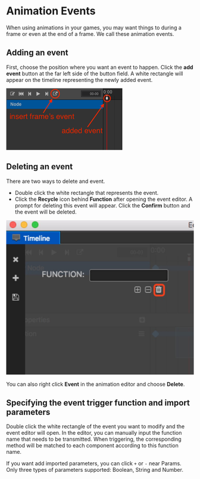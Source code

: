 # Animation Events

When using animations in your games, you may want things to during a frame or even
at the end of a frame. We call these animation events.

## Adding an event

First, choose the position where you want an event to happen. Click the __add event__
button at the far left side of the button field. A white rectangle will appear on
the timeline representing the newly added event.

![button](animation-event/button.png)

## Deleting an event

There are two ways to delete and event.

* Double click the white rectangle that represents the event.
* Click the __Recycle__ icon behind __Function__ after opening the event editor.
A prompt for deleting this event will appear. Click the __Confirm__ button and the
event will be deleted.

![Delete](animation-event/delete.jpg)

You can also right click __Event__ in the animation editor and choose __Delete__.

## Specifying the  event trigger function and import parameters

Double click the white rectangle of the event you want to modify and the event editor
will open. In the editor, you can manually input the function name that needs to be transmitted. When triggering, the corresponding method will be matched to each component according to this function name.

If you want add imported parameters, you can click `+` or `-` near Params. Only three types of parameters supported: Boolean, String and Number.

